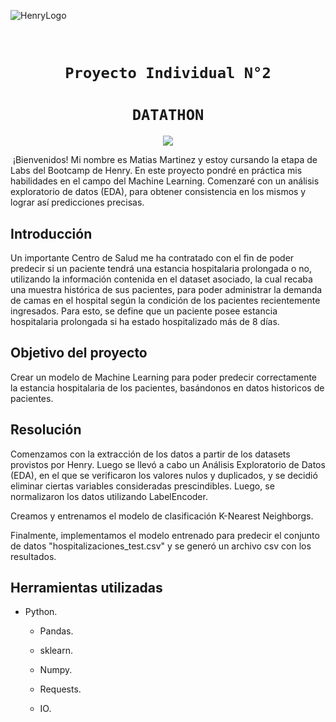 ![HenryLogo](https://d31uz8lwfmyn8g.cloudfront.net/Assets/logo-henry-white-lg.png)

​
# <h1 align="center">**`Proyecto Individual N°2`**

# <h1 align="center">**`DATATHON`**

<p align="center">
<img src="https://www.ibm.com/blogs/client-voices/wp-content/uploads/2019/09/Glinnt.jpg"   
>
</p>

​
¡Bienvenidos! Mi nombre es Matias Martinez y estoy cursando la etapa de Labs del Bootcamp de Henry. En este proyecto pondré en práctica mis habilidades en el campo del Machine Learning. Comenzaré con un análisis exploratorio de datos (EDA), para obtener consistencia en los mismos y lograr así predicciones precisas.

## **Introducción**

Un importante Centro de Salud me ha contratado con el fin de poder predecir si un paciente tendrá una estancia hospitalaria prolongada o no, utilizando la información contenida en el dataset asociado, la cual recaba una muestra histórica de sus pacientes, para poder administrar la demanda de camas en el hospital según la condición de los pacientes recientemente ingresados.
Para esto, se define que un paciente posee estancia hospitalaria prolongada si ha estado hospitalizado más de 8 días.


## **Objetivo del proyecto**

Crear un modelo de Machine Learning para poder predecir correctamente la estancia hospitalaria de los pacientes, basándonos en datos historicos de pacientes.

## **Resolución**

Comenzamos con la extracción de los datos a partir de los datasets provistos por Henry. Luego se llevó a cabo un Análisis Exploratorio de Datos (EDA), en el que se verificaron los valores nulos y duplicados, y se decidió eliminar ciertas variables consideradas prescindibles. Luego, se normalizaron los datos utilizando LabelEncoder.

Creamos y entrenamos el modelo de clasificación K-Nearest Neighborgs. 

Finalmente, implementamos el modelo entrenado para predecir el conjunto de datos "hospitalizaciones_test.csv" y se generó un archivo csv con los resultados.

## **Herramientas utilizadas**

+ Python.

    + Pandas.

    + sklearn.

    + Numpy.

    + Requests.

    + IO.
